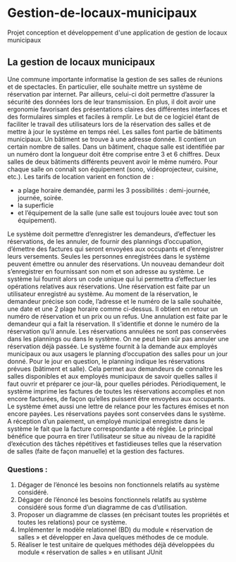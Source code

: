 # Gestion-de-locaux-municipaux
Projet conception et développement d'une application de gestion de locaux municipaux 

<h2>La gestion de locaux municipaux</h2>

Une commune importante informatise la gestion de ses salles de réunions et de spectacles. En
particulier, elle souhaite mettre un système de réservation par internet. Par ailleurs, celui-ci doit
permettre d’assurer la sécurité des données lors de leur transmission. En plus, il doit avoir une
ergonomie favorisant des présentations claires des différentes interfaces et des formulaires
simples et faciles à remplir. Le but de ce logiciel étant de faciliter le travail des utilisateurs lors
de la réservation des salles et de mettre à jour le système en temps réel.
Les salles font partie de bâtiments municipaux. Un bâtiment se trouve à une adresse donnée. Il
contient un certain nombre de salles. Dans un bâtiment, chaque salle est identifiée par un
numéro dont la longueur doit être comprise entre 3 et 6 chiffres.
Deux salles de deux bâtiments différents peuvent avoir le même numéro. Pour chaque salle on
connaît son équipement (sono, vidéoprojecteur, cuisine, etc.). Les tarifs de location varient en
fonction de :
  - a plage horaire demandée, parmi les 3 possibilités : demi-journée, journée, soirée. 
  - la superficie 
  - et l’équipement de la salle (une salle est toujours louée avec tout son équipement).
  
  Le système doit permettre d’enregistrer les demandeurs, d’effectuer les réservations, de les
annuler, de fournir des plannings d’occupation, d’émettre des factures qui seront envoyées aux
occupants et d’enregistrer leurs versements.
Seules les personnes enregistrées dans le système peuvent émettre ou annuler des réservations.
Un nouveau demandeur doit s’enregistrer en fournissant son nom et son adresse au système. Le
système lui fournit alors un code unique qui lui permettra d’effectuer les opérations relatives
aux réservations.
Une réservation est faite par un utilisateur enregistré au système. Au moment de la réservation,
le demandeur précise son code, l’adresse et le numéro de la salle souhaitée, une date et une
2
plage horaire comme ci-dessus. Il obtient en retour un numéro de réservation et un prix ou un
refus.
Une annulation est faite par le demandeur qui a fait la réservation. Il s’identifie et donne le
numéro de la réservation qu’il annule. Les réservations annulées ne sont pas conservées dans
les plannings ou dans le système. On ne peut bien sûr pas annuler une réservation déjà passée.
Le système fournit à la demande aux employés municipaux ou aux usagers le planning
d’occupation des salles pour un jour donné. Pour le jour en question, le planning indique les
réservations prévues (bâtiment et salle). Cela permet aux demandeurs de connaître les salles
disponibles et aux employés municipaux de savoir quelles salles il faut ouvrir et préparer ce
jour-là, pour quelles périodes.
Périodiquement, le système imprime les factures de toutes les réservations accomplies et non
encore facturées, de façon qu’elles puissent être envoyées aux occupants. Le système émet aussi
une lettre de relance pour les factures émises et non encore payées. Les réservations payées sont
conservées dans le système. A réception d’un paiement, un employé municipal enregistre dans
le système le fait que la facture correspondante a été réglée.
Le principal bénéfice que pourra en tirer l’utilisateur se situe au niveau de la rapidité
d’exécution des tâches répétitives et fastidieuses telles que la réservation de salles (faite de
façon manuelle) et la gestion des factures.

<h3>Questions :</h3>

1. Dégager de l’énoncé les besoins non fonctionnels relatifs au système considéré.
2. Dégager de l’énoncé les besoins fonctionnels relatifs au système considéré sous forme
d’un diagramme de cas d’utilisation. 
3. Proposer un diagramme de classes (en précisant toutes les propriétés et toutes les
relations) pour ce système.
4. Implémenter le modèle relationnel (BD) du module « réservation de salles » et
développer en Java quelques méthodes de ce module. 
5. Réaliser le test unitaire de quelques méthodes déjà développées du module
« réservation de salles » en utilisant JUnit
